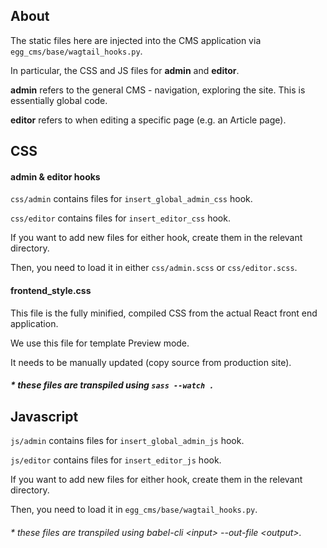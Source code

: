 ## About

The static files here are injected into the CMS application via `egg_cms/base/wagtail_hooks.py`.

In particular, the CSS and JS files for __admin__ and __editor__.

__admin__ refers to the general CMS - navigation, exploring the site. This is essentially global code.

__editor__ refers to when editing a specific page (e.g. an Article page).


## CSS

#### admin & editor hooks

`css/admin` contains files for `insert_global_admin_css` hook.

`css/editor` contains files for `insert_editor_css` hook.

If you want to add new files for either hook, create them in the relevant directory.

Then, you need to load it in either `css/admin.scss` or `css/editor.scss`.

#### frontend_style.css

This file is the fully minified, compiled CSS from the actual React front end application.

We use this file for template Preview mode.

It needs to be manually updated (copy source from production site).

##### * these files are transpiled using `sass --watch .`

## Javascript

`js/admin` contains files for `insert_global_admin_js` hook.

`js/editor` contains files for `insert_editor_js` hook.

If you want to add new files for either hook, create them in the relevant directory.

Then, you need to load it in `egg_cms/base/wagtail_hooks.py`.

###### * these files are transpiled using babel-cli \<input\> --out-file \<output\>.